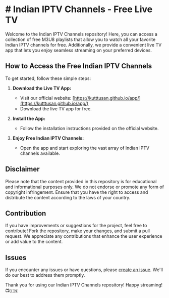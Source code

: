 # # Indian IPTV Channels - Free Live TV

Welcome to the Indian IPTV Channels repository! Here, you can access a collection of free M3U8 playlists that allow you to watch all your favorite Indian IPTV channels for free. Additionally, we provide a convenient live TV app that lets you enjoy seamless streaming on your preferred devices.

## How to Access the Free Indian IPTV Channels

To get started, follow these simple steps:

1. **Download the Live TV App:**
   - Visit our official website: [https://kutttusan.github.io/app/](https://kutttusan.github.io/app/)
   - Download the live TV app for free.

2. **Install the App:**
   - Follow the installation instructions provided on the official website.

3. **Enjoy Free Indian IPTV Channels:**
   - Open the app and start exploring the vast array of Indian IPTV channels available.

## Disclaimer

Please note that the content provided in this repository is for educational and informational purposes only. We do not endorse or promote any form of copyright infringement. Ensure that you have the right to access and distribute the content according to the laws of your country.

## Contribution

If you have improvements or suggestions for the project, feel free to contribute! Fork the repository, make your changes, and submit a pull request. We appreciate any contributions that enhance the user experience or add value to the content.

## Issues

If you encounter any issues or have questions, please [create an issue](https://github.com/yourusername/repositoryname/issues). We'll do our best to address them promptly.


Thank you for using our Indian IPTV Channels repository! Happy streaming! 📺🇮🇳
